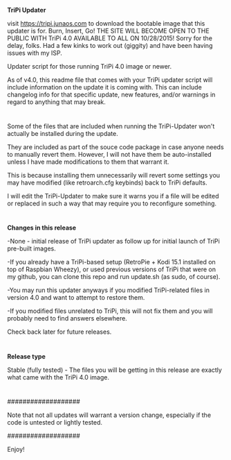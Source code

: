 **TriPi Updater**

visit https://tripi.junaos.com to download the bootable image that this updater is for. Burn, Insert, Go!
THE SITE WILL BECOME OPEN TO THE PUBLIC WITH TriPi 4.0 AVAILABLE TO ALL ON 10/28/2015!
Sorry for the delay, folks. Had a few kinks to work out (giggity) and have been having issues with my ISP.

Updater script for those running TriPi 4.0 image or newer.

As of v4.0, this readme file that comes with your TriPi updater script will include information on the update it is coming with.
This can include changelog info for that specific update, new features, and/or warnings in regard to anything that may break.

#

Some of the files that are included when running the TriPi-Updater won't actually be installed during the update.

They are included as part of the souce code package in case anyone needs to manually revert them. However, I will not have them be auto-installed unless I have made modifications to them that warrant it. 

This is because installing them unnecessarily will revert some settings you may have modified (like retroarch.cfg keybinds) back to TriPi defaults.

I will edit the TriPi-Updater to make sure it warns you if a file will be edited or replaced in such a way that may require you to reconfigure something.

#

#

**Changes in this release**

-None - initial release of TriPi updater as follow up for initial launch of TriPi pre-built images.

-If you already have a TriPi-based setup (RetroPie + Kodi 15.1 installed on top of Raspbian Wheezy), or used previous versions of TriPi that were on my github, you can clone this repo and run update.sh (as sudo, of course).

-You may run this updater anyways if you modified TriPi-related files in version 4.0 and want to attempt to restore them.

-If you modified files unrelated to TriPi, this will not fix them and you will probably need to find answers elsewhere.

Check back later for future releases.

#

#

**Release type**

Stable (fully tested) - The files you will be getting in this release are exactly what came with the TriPi 4.0 image.

#

#

###################

Note that not all updates will warrant a version change, especially if the code is untested or lightly tested.

###################

Enjoy!
